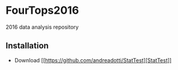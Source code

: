 # FourTops2016
2016 data analysis repository

## Installation
+ Download [[https://github.com/andreadotti/StatTest][StatTest]]
